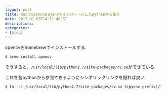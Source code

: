 ```yaml
---
layout: post
title: macでopencvをpyenvでインストールしたpythonから使う
date: 2017-01-03T14:12:40JST
descriptions:
categories:
- [blog]
---
```


opencvをhomebrewでインストールする.

```sh
$ brew install opencv
```

そうすると、`/usr/local/lib/python2.7/site-packages/cv.so`ができている.

これを各pythonから参照できるようにシンボリックリンクを貼れば良い.

```sh
$ ln -sf /usr/local/lib/python2.7/site-packages/cv.so $(pyenv prefix)/lib/python2.7/site-packages/
```
